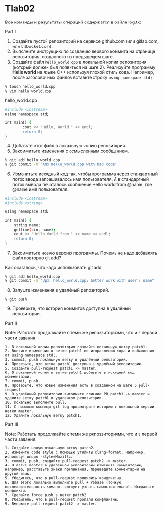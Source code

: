 # Tlab02
Все команды и результаты операций содержатся в файле log.txt

Part I

1. Создайте пустой репозиторий на сервисе github.com (или gitlab.com, или bitbucket.com).
2. Выполните инструкцию по созданию первого коммита на странице репозитория, созданного на предыдещем шаге.
3. Создайте файл `hello_world.cpp` в локальной копии репозитория (который должен был появиться на шаге 2). Реализуйте программу **Hello world** на языке C++ используя плохой стиль кода. Например, после заголовочных файлов вставьте строку `using namespace std;`


```sh
% touch hello_world.cpp
% vim hello_world.cpp
```

hello_world.cpp

```sh
#include <iostream>
using namespace std;

int main() {
        cout << "Hello, World!" << endl;
        return 0;
}
```

4. Добавьте этот файл в локальную копию репозитория.
5. Закоммитьте изменения с осмысленным сообщением.

```sh
% git add hello_world.cpp 
% git commit -m "Add hello_world.cpp with bad code"

```

6. Изменитьте исходный код так, чтобы программа через стандартный поток ввода запрашивалось имя пользователя. А в стандартный поток вывода печаталось сообщение Hello world from @name, где @name имя пользователя.

```sh
#include <iostream>
#include <string>

using namespace std;

int main() {
	string name;
	getline(cin, name);
	cout << "Hello World from " << name << endl;
	return 0;
}
```

7. Закоммитьте новую версию программы. Почему не надо добавлять файл повторно git add?

Как оказалось, что надо использовать git add

```sh
% git add hello_world.cpp 
% git commit -m "Upd: hello_world.cpp; better work with user's name"
```

8. Запуште изменения в удалёный репозиторий.

```sh
% git push 
```

9. Проверьте, что история коммитов доступна в удалёный репозитории.

Part II

Note: Работать продолжайте с теми же репоззиториями, что и в первой части задания.

    1. В локальной копии репозитория создайте локальную ветку patch1.
    2. Внесите изменения в ветке patch1 по исправлению кода и избавления от using namespace std;.
    3. commit, push локальную ветку в удалённый репозиторий.
    4. Проверьте, что ветка patch1 доступна в удалёный репозитории.
    5. Создайте pull-request patch1 -> master.
    6. В локальной копии в ветке patch1 добавьте в исходный код комментарии.
    7. commit, push.
    8. Проверьте, что новые изменения есть в созданном на шаге 5 pull-request
    9. В удалённый репозитории выполните слияние PR patch1 -> master и удалите ветку patch1 в удаленном репозитории.
    10. Локально выполните pull.
    11. С помощью команды git log просмотрите историю в локальной версии ветки master.
    12. Удалите локальную ветку patch1.

Part III

Note: Работать продолжайте с теми же репоззиториями, что и в первой части задания.

    1. Создайте новую локальную ветку patch2.
    2. Измените code style с помощью утилиты clang-format. Например, используя опцию -style=Mozilla.
    3. commit, push, создайте pull-request patch2 -> master.
    4. В ветке master в удаленном репозитории измените комментарии, например, расставьте знаки препинания, переведите комментарии на другой язык.
    5. Убедитесь, что в pull-request появились конфликтны.
    6. Для этого локально выполните pull + rebase (точную последовательность команд, следует узнать самостоятельно). Исправьте конфликты.
    7. Сделайте force push в ветку patch2
    8. Убедитель, что в pull-request пропали конфликтны.
    9. Вмержите pull-request patch2 -> master.
